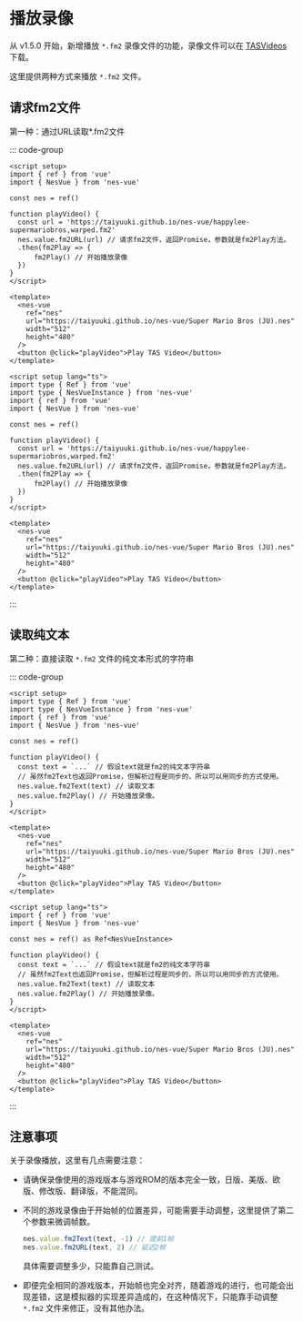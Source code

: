 # 播放录像

从 v1.5.0 开始，新增播放 `*.fm2` 录像文件的功能，录像文件可以在 [TASVideos](https://tasvideos.org/) 下载。

这里提供两种方式来播放 `*.fm2` 文件。

## 请求fm2文件

第一种：通过URL读取*.fm2文件

::: code-group
```vue [vue-js]
<script setup>
import { ref } from 'vue'
import { NesVue } from 'nes-vue'

const nes = ref()

function playVideo() {
  const url = 'https://taiyuuki.github.io/nes-vue/happylee-supermariobros,warped.fm2'
  nes.value.fm2URL(url) // 请求fm2文件，返回Promise，参数就是fm2Play方法。
  .then(fm2Play => {
      fm2Play() // 开始播放录像
  })
}
</script>

<template>
  <nes-vue
    ref="nes"
    url="https://taiyuuki.github.io/nes-vue/Super Mario Bros (JU).nes"
    width="512"
    height="480"
  />
  <button @click="playVideo">Play TAS Video</button>
</template>
```

```vue [vue-ts]
<script setup lang="ts">
import type { Ref } from 'vue'
import type { NesVueInstance } from 'nes-vue'
import { ref } from 'vue'
import { NesVue } from 'nes-vue'

const nes = ref()

function playVideo() {
  const url = 'https://taiyuuki.github.io/nes-vue/happylee-supermariobros,warped.fm2'
  nes.value.fm2URL(url) // 请求fm2文件，返回Promise，参数就是fm2Play方法。
  .then(fm2Play => {
      fm2Play() // 开始播放录像
  })
}
</script>

<template>
  <nes-vue
    ref="nes"
    url="https://taiyuuki.github.io/nes-vue/Super Mario Bros (JU).nes"
    width="512"
    height="480"
  />
  <button @click="playVideo">Play TAS Video</button>
</template>
```

:::

## 读取纯文本

第二种：直接读取 `*.fm2` 文件的纯文本形式的字符串

::: code-group
```vue [vue-js]
<script setup>
import type { Ref } from 'vue'
import type { NesVueInstance } from 'nes-vue'
import { ref } from 'vue'
import { NesVue } from 'nes-vue'

const nes = ref()

function playVideo() {
  const text = `...` // 假设text就是fm2的纯文本字符串
  // 虽然fm2Text也返回Promise，但解析过程是同步的，所以可以用同步的方式使用。
  nes.value.fm2Text(text) // 读取文本
  nes.value.fm2Play() // 开始播放录像。
}
</script>

<template>
  <nes-vue
    ref="nes"
    url="https://taiyuuki.github.io/nes-vue/Super Mario Bros (JU).nes"
    width="512"
    height="480"
  />
  <button @click="playVideo">Play TAS Video</button>
</template>
```

```vue [vue-ts]
<script setup lang="ts">
import { ref } from 'vue'
import { NesVue } from 'nes-vue'

const nes = ref() as Ref<NesVueInstance>

function playVideo() {
  const text = `...` // 假设text就是fm2的纯文本字符串
  // 虽然fm2Text也返回Promise，但解析过程是同步的，所以可以用同步的方式使用。
  nes.value.fm2Text(text) // 读取文本
  nes.value.fm2Play() // 开始播放录像。
}
</script>

<template>
  <nes-vue
    ref="nes"
    url="https://taiyuuki.github.io/nes-vue/Super Mario Bros (JU).nes"
    width="512"
    height="480"
  />
  <button @click="playVideo">Play TAS Video</button>
</template>
```
:::

## 注意事项

关于录像播放，这里有几点需要注意：

* 请确保录像使用的游戏版本与游戏ROM的版本完全一致，日版、美版、欧版、修改版、翻译版，不能混同。

* 不同的游戏录像由于开始帧的位置差异，可能需要手动调整，这里提供了第二个参数来微调帧数。

  ```ts
  nes.value.fm2Text(text, -1) // 提前1帧
  nes.value.fm2URL(text, 2) // 延迟2帧
  ```

  具体需要调整多少，只能靠自己测试。

* 即便完全相同的游戏版本，开始帧也完全对齐，随着游戏的进行，也可能会出现差错，这是模拟器的实现差异造成的，在这种情况下，只能靠手动调整 `*.fm2` 文件来修正，没有其他办法。
